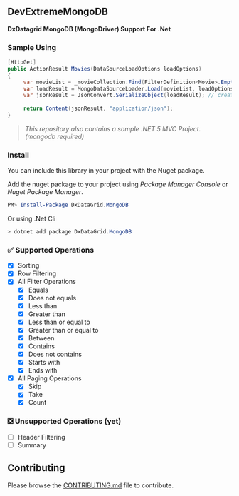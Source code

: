 ## DevExtremeMongoDB

**DxDatagrid MongoDB (MongoDriver) Support For .Net**

### Sample Using
```csharp
[HttpGet]  
public ActionResult Movies(DataSourceLoadOptions loadOptions)  
{  
     var movieList = _movieCollection.Find(FilterDefinition<Movie>.Empty); // native mongodb query  
     var loadResult = MongoDataSourceLoader.Load(movieList, loadOptions); // apply grid options   
     var jsonResult = JsonConvert.SerializeObject(loadResult); // create json response  
  
     return Content(jsonResult, "application/json");  
}
```
> *This repository also contains a sample .NET 5 MVC Project. (mongodb required)*

### Install

You can include this library in your project with the Nuget package.

Add the nuget package to your project using *Package Manager Console* or *Nuget Package Manager*.

```powershell
PM> Install-Package DxDataGrid.MongoDB
```
Or using .Net Cli

```powershell
> dotnet add package DxDataGrid.MongoDB
```

### :white_check_mark: Supported Operations
- [x] Sorting
- [x] Row Filtering
 - [x] All Filter Operations
	 - [x] Equals
	 - [x] Does not equals
	 - [x] Less than
	 - [x] Greater than
	 - [x] Less than or equal to
	 - [x] Greater than or equal to
	 - [x] Between
	 - [x] Contains
	 - [x] Does not contains
	 - [x] Starts with
	 - [x] Ends with
- [x] All Paging Operations
	- [x] Skip
	- [x] Take
	- [x] Count

### :negative_squared_cross_mark: Unsupported Operations (yet)

 - [ ] Header Filtering
 - [ ] Summary

## Contributing

Please browse the [CONTRIBUTING.md](https://github.com/yoldascevik/DevExtremeMongoDB/blob/master/CONTRIBUTING.md) file to contribute.
